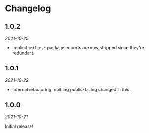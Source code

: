 Changelog
=========

1.0.2
-----

_2021-10-25_

* Implicit `kotlin.*` package imports are now stripped since they're redundant.

1.0.1
-----

_2021-10-22_

* Internal refactoring, nothing public-facing changed in this.

1.0.0
-----

_2021-10-21_

Initial release!
